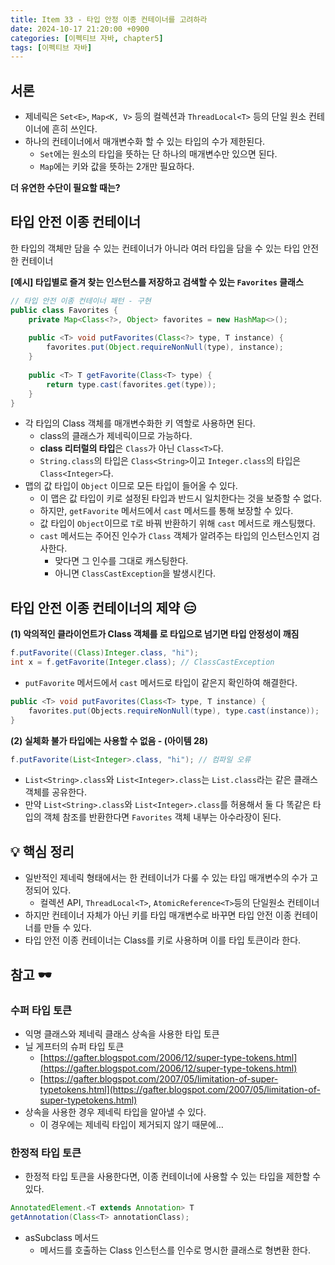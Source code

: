 ```yaml
---
title: Item 33 - 타입 안정 이종 컨테이너를 고려하라
date: 2024-10-17 21:20:00 +0900
categories: [이펙티브 자바, chapter5]
tags: [이펙티브 자바]
---
```


## **서론**
- 제네릭은 `Set<E>`, `Map<K, V>` 등의 컬렉션과 `ThreadLocal<T>` 등의 단일 원소 컨테이너에 흔히 쓰인다.
- 하나의 컨테이너에서 매개변수화 할 수 있는 타입의 수가 제한된다.
    - `Set`에는 원소의 타입을 뜻하는 단 하나의 매개변수만 있으면 된다.
    - `Map`에는 키와 값을 뜻하는 2개만 필요하다.

**더 유연한 수단이 필요할 때는?**

## **타입 안전 이종 컨테이너**
한 타입의 객체만 담을 수 있는 컨테이너가 아니라 여러 타입을 담을 수 있는 타입 안전한 컨테이너


**[예시] 타입별로 즐겨 찾는 인스턴스를 저장하고 검색할 수 있는 `Favorites` 클래스**

```java
// 타입 안전 이종 컨테이너 패턴 - 구현
public class Favorites {
    private Map<Class<?>, Object> favorites = new HashMap<>();
    
    public <T> void putFavorites(Class<?> type, T instance) {
        favorites.put(Object.requireNonNull(type), instance);
    }
	
    public <T> T getFavorite(Class<T> type) {
        return type.cast(favorites.get(type));
    }
}
```
- 각 타입의 Class 객체를 매개변수화한 키 역할로 사용하면 된다.
    - class의 클래스가 제네릭이므로 가능하다.
    - **class 리터럴의 타입**은 `Class`가 아닌 `Class<T>`다.
    - `String.class`의 타입은 `Class<String>`이고 `Integer.class`의 타입은 `Class<Integer>`다.
- 맵의 값 타입이 `Object` 이므로 모든 타입이 들어올 수 있다.
    - 이 맵은 값 타입이 키로 설정된 타입과 반드시 일치한다는 것을 보증할 수 없다.
    - 하지만, `getFavorite` 메서드에서 `cast` 메서드를 통해 보장할 수 있다.
    - 값 타입이 `Object`이므로 `T`로 바꿔 반환하기 위해 `cast` 메서드로 캐스팅했다.
    - `cast` 메서드는 주어진 인수가 `Class` 객체가 알려주는 타입의 인스턴스인지 검사한다.
        - 맞다면 그 인수를 그대로 캐스팅한다.
        - 아니면 `ClassCastException`을 발생시킨다.

## **타입 안전 이종 컨테이너의 제약 😑**

**(1) 악의적인 클라이언트가 Class 객체를 로 타입으로 넘기면 타입 안정성이 깨짐**
```java
f.putFavorite((Class)Integer.class, "hi");
int x = f.getFavorite(Integer.class); // ClassCastException
```
- `putFavorite` 메서드에서 `cast` 메서드로 타입이 같은지 확인하여 해결한다.

```java
public <T> void putFavorites(Class<T> type, T instance) {
    favorites.put(Objects.requireNonNull(type), type.cast(instance));
}
```


**(2) 실체화 불가 타입에는 사용할 수 없음 - (아이템 28)**
```java
f.putFavorite(List<Integer>.class, "hi"); // 컴파일 오류
```
- `List<String>.class`와 `List<Integer>.class`는 `List.class`라는 같은 클래스 객체를 공유한다.
- 만약 `List<String>.class`와 `List<Integer>.class`를 허용해서 둘 다 똑같은 타입의 객체 참조를 반환한다면 `Favorites` 객체 내부는 아수라장이 된다.


## **💡 핵심 정리**
- 일반적인 제네릭 형태에서는 한 컨테이너가 다룰 수 있는 타입 매개변수의 수가 고정되어 있다.
    - 컬렉션 API, `ThreadLocal<T>`, `AtomicReference<T>`등의 단일원소 컨테이너
- 하지만 컨테이너 자체가 아닌 키를 타입 매개변수로 바꾸면 타입 안전 이종 컨테이너를 만들 수 있다.
- 타입 안전 이종 컨테이너는 Class를 키로 사용하며 이를 타입 토큰이라 한다.


## **참고 🕶️**

### **수퍼 타입 토큰**
- 익명 클래스와 제네릭 클래스 상속을 사용한 타입 토큰
- 닐 게프터의 슈퍼 타입 토큰
    - [https://gafter.blogspot.com/2006/12/super-type-tokens.html](https://gafter.blogspot.com/2006/12/super-type-tokens.html)
    - [https://gafter.blogspot.com/2007/05/limitation-of-super-typetokens.html](https://gafter.blogspot.com/2007/05/limitation-of-super-typetokens.html)
- 상속을 사용한 경우 제네릭 타입을 알아낼 수 있다.
    - 이 경우에는 제네릭 타입이 제거되지 않기 때문에…

### **한정적 타입 토큰**
- 한정적 타입 토큰을 사용한다면, 이종 컨테이너에 사용할 수 있는 타입을 제한할 수 있다.
```java
AnnotatedElement.<T extends Annotation> T
getAnnotation(Class<T> annotationClass);
```

- asSubclass 메서드
    - 메서드를 호출하는 Class 인스턴스를 인수로 명시한 클래스로 형변환 한다.
